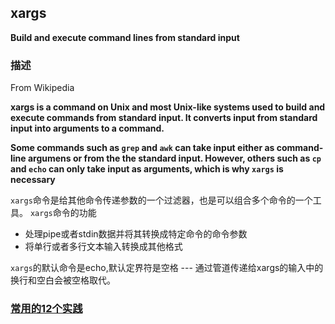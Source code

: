 ## xargs

**Build and execute command lines from standard input**

### 描述
From Wikipedia

**xargs is a command on Unix and most Unix-like systems used to build and execute commands from standard input. It converts input from standard input into arguments to a command.**

**Some commands such as `grep` and `awk` can take input either as command-line argumens or from the the standard input. However, others such as `cp` and `echo` can only take input as arguments, which is why `xargs` is necessary**

`xargs`命令是给其他命令传递参数的一个过滤器，也是可以组合多个命令的一个工具。
`xargs`命令的功能
- 处理pipe或者stdin数据并将其转换成特定命令的命令参数
- 将单行或者多行文本输入转换成其他格式

`xargs`的默认命令是echo,默认定界符是空格 --- 通过管道传递给xargs的输入中的换行和空白会被空格取代。

### [常用的12个实践](https://www.tecmint.com/xargs-command-examples/)